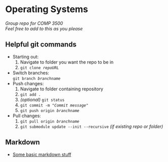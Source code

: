 **Operating Systems**
=
*Group repo for COMP 3500*  
*Feel free to add to this as you please*

**Helpful git commands**
-
  * Starting out:
    1. Navigate to folder you want the repo to be in
    2. `git clone `*`repoURL`*
  * Switch branches:  
  `git branch `*`branchname`*
  * Push changes:
    1. Navigate to folder containing repository
    2. `git add .`
    3. *(optional)* `git status`
    4. `git commit -m `*`"Commit message"`*
    5. `git push origin `*`branchname`*
  * Pull changes:
    1. `git pull origin `*`branchname`*
    2. `git submodule update --init --recursive` *(if existing repo or folder)*

**Markdown**
-
 * [Some basic markdown stuff](https://github.com/adam-p/markdown-here/wiki/Markdown-Cheatsheet)
